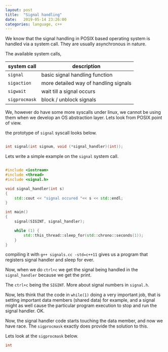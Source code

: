 ```yaml
---
layout: post
title:  "Signal handling"
date:   2019-05-14 23:26:00
categories: language, c++
---
```


We know that the signal handling in POSIX based operating system is handled via a system call. They are usually asynchronous in nature.

The available system calls,

| system call | description |
|-------------|-------------|
| `signal` | basic signal handling function |
| `sigaction` | more detailed way of handling signals |
| `sigwait` | wait till a signal occurs |
| `sigprocmask` | block / unblock signals |


We, however do have some more syscalls under linux, we cannot be using them when we develop an OS abstraction layer. Lets look from POSIX point of view.

the prototype of `signal` syscall looks below.

```c

int signal(int signum, void (*signal_handler)(int));

```

Lets write a simple example on the `signal` system call.

```cpp

#include <iostream>
#include <thread>
#include <signal.h>

void signal_handler(int s)
{
    std::cout << "signal occured "<< s << std::endl;
}

int main()
{
    signal(SIGINT, signal_handler);

    while (1) {
        std::this_thread::sleep_for(std::chrono::seconds(1));
    }
}


```

compiling it with `g++ signals.cc -std=c++11` gives us a program that registers signal handler and sleep for ever.

Now, when we do `ctrl+c` we get the signal being handled in the `signal_handler` because we get the print.

The `ctrl+c` being the `SIGINT`. More about signal numbers in `signal.h`.

Now, lets think that the code in `while(1)` doing a very important job, that is setting important data members (shared data) for example, and a signal might as well cause the particular program execution to stop and run the signal handler. OK.

Now, the signal handler code starts touching the data member, and now we have race. The `sigprocmask` exactly does provide the solution to this.

Lets look at the `sigprocmask` below.

```c
int 

